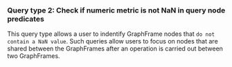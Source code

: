 ### Query type 2: Check if numeric metric is not NaN in query node predicates

This query type allows a user to indentify GraphFrame nodes that `do not contain a NaN value`. Such queries allow users to focus on nodes that are shared between the GraphFrames after an operation is carried out between two GraphFrames. 

